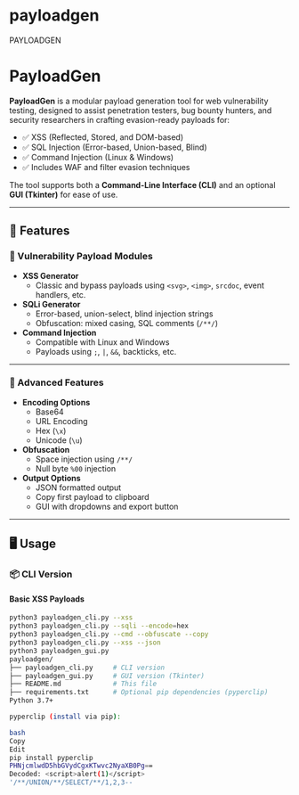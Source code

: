 # payloadgen
PAYLOADGEN
# PayloadGen

**PayloadGen** is a modular payload generation tool for web vulnerability testing, designed to assist penetration testers, bug bounty hunters, and security researchers in crafting evasion-ready payloads for:

- ✅ XSS (Reflected, Stored, and DOM-based)
- ✅ SQL Injection (Error-based, Union-based, Blind)
- ✅ Command Injection (Linux & Windows)
- ✅ Includes WAF and filter evasion techniques

The tool supports both a **Command-Line Interface (CLI)** and an optional **GUI (Tkinter)** for ease of use.

---

## 🔧 Features

### 🔹 Vulnerability Payload Modules

- **XSS Generator**
  - Classic and bypass payloads using `<svg>`, `<img>`, `srcdoc`, event handlers, etc.
- **SQLi Generator**
  - Error-based, union-select, blind injection strings
  - Obfuscation: mixed casing, SQL comments (`/**/`)
- **Command Injection**
  - Compatible with Linux and Windows
  - Payloads using `;`, `|`, `&&`, backticks, etc.

---

### 🔹 Advanced Features

- **Encoding Options**
  - Base64
  - URL Encoding
  - Hex (`\x`)
  - Unicode (`\u`)
- **Obfuscation**
  - Space injection using `/**/`
  - Null byte `%00` injection
- **Output Options**
  - JSON formatted output
  - Copy first payload to clipboard
  - GUI with dropdowns and export button

---

## 🖥️ Usage

### 📦 CLI Version

#### Basic XSS Payloads
```bash
python3 payloadgen_cli.py --xss
python3 payloadgen_cli.py --sqli --encode=hex
python3 payloadgen_cli.py --cmd --obfuscate --copy
python3 payloadgen_cli.py --xss --json
python3 payloadgen_gui.py
payloadgen/
├── payloadgen_cli.py     # CLI version
├── payloadgen_gui.py     # GUI version (Tkinter)
├── README.md             # This file
├── requirements.txt      # Optional pip dependencies (pyperclip)
Python 3.7+

pyperclip (install via pip):

bash
Copy
Edit
pip install pyperclip
PHNjcmlwdD5hbGVydCgxKTwvc2NyaXB0Pg==
Decoded: <script>alert(1)</script>
'/**/UNION/**/SELECT/**/1,2,3-- 

